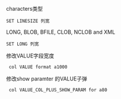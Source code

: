 characters类型

```
SET LINESIZE 列宽
```

LONG, BLOB, BFILE, CLOB, NCLOB and XML

```
SET LONG 列宽
```

修改VALUE字段宽度

```
 col VALUE format a1000
```

修改show paramter 的VALUE子弹

```
 col VALUE_COL_PLUS_SHOW_PARAM for a80
```

